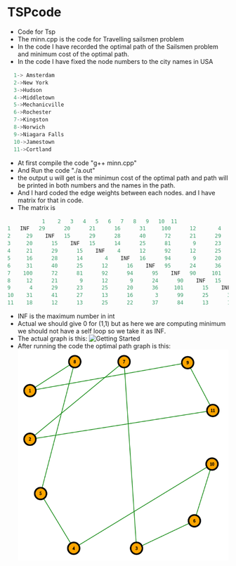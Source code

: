# TSPcode
* Code for Tsp
* The minn.cpp is the code for Travelling sailsmen problem
* In the code I have recorded the optimal path of the Sailsmen problem and minimum cost of the optimal path.
* In the code I have fixed the node numbers to the city names in USA
```C
  1-> Amsterdam
  2->New York
  3->Hudson
  4->Middletown
  5->Mechanicville
  6->Rochester
  7->Kingston
  8->Norwich
  9->Niagara Falls
  10->Jamestown
  11->Cortland
 ```
* At first compile the code "g++ minn.cpp"
* And Run the code "./a.out"
* the output u will get is the minimun cost of the optimal path and path will be printed in both numbers and the names in the path.
* And I hard coded the edge weights between each nodes. and I have matrix for that in code.
* The matrix is 
```C
           1	2	3	4	5	6	7	8	9	10	11	
1	INF	  29	  20	  21	  16	  31	 100	  12	   4	  31	  18	
2	  29	INF	  15	  29	  28	  40	  72	  21	  29	  41	  12	
3	  20	  15	INF	  15	  14	  25	  81	   9	  23	  27	  13	
4	  21	  29	  15	INF	   4	  12	  92	  12	  25	  13	  25	
5	  16	  28	  14	   4	INF	  16	  94	   9	  20	  16	  22	
6	  31	  40	  25	  12	  16	INF	  95	  24	  36	   3	  37	
7	 100	  72	  81	  92	  94	  95	INF	  90	 101	  99	  84	
8	  12	  21	   9	  12	   9	  24	  90	INF	  15	  25	  13	
9	   4	  29	  23	  25	  20	  36	 101	  15	INF	  35	  18	
10	  31	  41	  27	  13	  16	   3	  99	  25	  35	INF	  38	
11	  18	  12	  13	  25	  22	  37	  84	  13	  18	  38	INF
```
* INF is the maximum number in int
* Actual we should give 0 for (1,1) but as here we are computing minimum we should not have a self loop so we take it as INF.
* The actual graph is this:
![Getting Started](./graphindex1.jpg)
* After running the code the optimal path graph is this:
![Getting Started](./graphpath.png)
